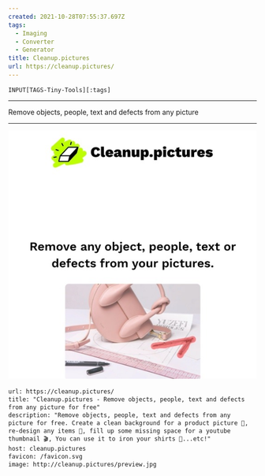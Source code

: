 ```yaml
---
created: 2021-10-28T07:55:37.697Z
tags: 
  - Imaging
  - Converter
  - Generator
title: Cleanup.pictures
url: https://cleanup.pictures/
---
```

```meta-bind
INPUT[TAGS-Tiny-Tools][:tags]
```

___
Remove objects, people, text and defects from any picture
___

![](_attachments/cleanup-pictures.jpg)

```cardlink
url: https://cleanup.pictures/
title: "Cleanup.pictures - Remove objects, people, text and defects from any picture for free"
description: "Remove objects, people, text and defects from any picture for free. Create a clean background for a product picture 📸, re-design any items 👠, fill up some missing space for a youtube thumbnail 🎬, You can use it to iron your shirts 👕...etc!"
host: cleanup.pictures
favicon: /favicon.svg
image: http://cleanup.pictures/preview.jpg
```
